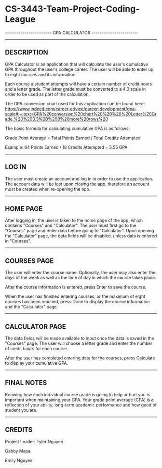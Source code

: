 # CS-3443-Team-Project-Coding-League


------------------------ GPA CALCULATOR ------------------------

------------------------
DESCRIPTION
------------------------
GPA Calculator is an application that will calculate the user's cumulative GPA throughout the user's college career. The user will be able to enter up to eight courses and its information.

Each course a student attempts will have a certain number of credit hours and a letter grade. The letter grade must be converted to a 4.0 scale in order to be used as part of the calculation.

The GPA conversion chart used for this application can be found here: https://www.indeed.com/career-advice/career-development/gpa-scale#:~:text=GPA%20conversion%20chart%20%20%20%20Letter%20Grade,%20%203.3%20%208%20more%20rows%20

The basic formula for calculating cumulative GPA is as follows:

Grade Point Average = Total Points Earned / Total Credits Attempted

Example:
64 Points Earned / 18 Credits Attempted = 3.55 GPA

------------------------
LOG IN
------------------------
The user must create an account and log in in order to use the application. The account data will be lost upon closing the app, therefore an account must be created when re-opening the app.

------------------------
HOME PAGE
------------------------
After logging in, the user is taken to the home page of the app, which contains "Courses" and "Calculator". The user must first go to the "Courses" page and enter data before going to "Calculator". Upon opening the "Calculator" page, the data fields will be disabled, unless data is entered in "Courses".

------------------------
COURSES PAGE
------------------------
The user will enter the course name. Optionally, the user may also enter the days of the week as well as the time of day in which the course takes place.

After the course information is entered, press Enter to save the course.

When the user has finished entering courses, or the maximum of eight courses has been reached, press Done to display the course information and the "Calculator" page.

-----------------------
CALCULATOR PAGE
-----------------------
The data fields will be made available to input once the data is saved in the "Courses" page. The user will choose a letter grade and enter the number of credit hours for each course.

After the user has completed entering data for the courses, press Calculate to display your cumulative GPA.

-----------------------
FINAL NOTES
-----------------------
Knowing how each individual course grade is going to help or hurt you is important when maintaining your GPA. Your grade point average (GPA) is a reflection of your ability, long-term academic performance and how good of student you are. 

-----------------------
CREDITS
-----------------------
Project Leader: Tyler Nguyen

Gabby Mapa

Emily Nguyen
